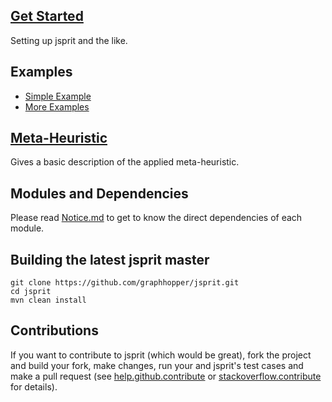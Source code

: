## [Get Started](Getting-Started.md)

Setting up jsprit and the like.

## Examples

* [Simple Example](Simple-Example)
* [More Examples](More-Examples)

## [Meta-Heuristic](Meta-Heuristic)

Gives a basic description of the applied meta-heuristic.

## Modules and Dependencies

Please read [Notice.md](https://github.com/graphhopper/jsprit/blob/master/NOTICE.md) to get to know the direct dependencies of each module.

## Building the latest jsprit master

```
git clone https://github.com/graphhopper/jsprit.git
cd jsprit
mvn clean install
```

## Contributions

If you want to contribute to jsprit (which would be great), fork the project and build your fork, make changes, run your and jsprit's test cases and make a pull request (see [help.github.contribute](https://help.github.com/articles/fork-a-repo) or [stackoverflow.contribute](http://stackoverflow.com/questions/4384776/how-do-i-contribute-to-others-code-in-github) for details).

